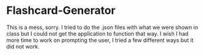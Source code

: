 # Flashcard-Generator

This is a mess, sorry. I tried to do the .json files with what we were shown in class but I could not get the application to function that way. I wish I had more time to work on prompting the user, I tried a few different ways but it did not work. 